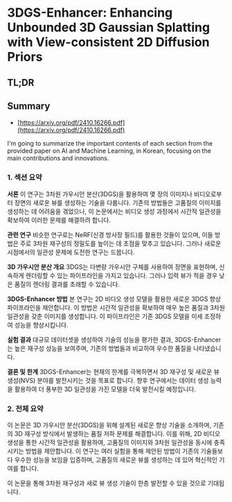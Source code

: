 # 3DGS-Enhancer: Enhancing Unbounded 3D Gaussian Splatting with View-consistent 2D Diffusion Priors
## TL;DR
## Summary
- [https://arxiv.org/pdf/2410.16266.pdf](https://arxiv.org/pdf/2410.16266.pdf)

I'm going to summarize the important contents of each section from the provided paper on AI and Machine Learning, in Korean, focusing on the main contributions and innovations.

### 1. 섹션 요약

**서론**
이 연구는 3차원 가우시안 분산(3DGS)을 활용하여 몇 장의 이미지나 비디오로부터 장면의 새로운 뷰를 생성하는 기술을 다룹니다. 기존의 방법들은 고품질의 이미지를 생성하는 데 어려움을 겪었으나, 이 논문에서는 비디오 생성 과정에서 시간적 일관성을 확보하여 이러한 문제를 해결하려 합니다.

**관련 연구**
비슷한 연구로는 NeRF(신경 방사장 필드)를 활용한 것들이 있으며, 이들 방법은 주로 3차원 재구성의 정밀도를 높이는 데 초점을 맞추고 있습니다. 그러나 새로운 시점에서의 일관성 문제에 도전한 연구는 드뭅니다.

**3D 가우시안 분산 개요**
3DGS는 다변량 가우시안 구체를 사용하여 장면을 표현하며, 신속하게 렌더링할 수 있는 파이프라인을 가지고 있습니다. 그러나 입력 뷰가 적을 경우 낮은 품질의 렌더링 결과를 초래할 수 있습니다.

**3DGS-Enhancer 방법**
본 연구는 2D 비디오 생성 모델을 활용한 새로운 3DGS 향상 파이프라인을 제안합니다. 이 방법은 시간적 일관성을 확보하여 매우 높은 품질과 3차원 일관성을 갖춘 이미지를 생성합니다. 이 파이프라인은 기존 3DGS 모델을 미세 조정하여 성능을 향상시킵니다.

**실험 결과**
대규모 데이터셋을 생성하여 기술의 성능을 평가한 결과, 3DGS-Enhancer는 높은 재구성 성능을 보여주며, 기존의 방법들과 비교하여 우수한 품질을 나타냈습니다.

**결론 및 한계**
3DGS-Enhancer는 현재의 한계를 극복하면서 3D 재구성 및 새로운 뷰 생성(NVS) 분야를 발전시키는 것을 목표로 합니다. 향후 연구에서는 데이터 생성 능력을 활용하여 더 풍부한 3D 일관성을 가진 모델을 더욱 발전시킬 예정입니다.

### 2. 전체 요약

이 논문은 3D 가우시안 분산(3DGS)을 위해 설계된 새로운 향상 기술을 소개하며, 기존의 3D 재구성 방식에서 발생하는 품질 저하 문제를 해결합니다. 이를 위해, 2D 비디오 생성을 통한 시간적 일관성을 활용하여, 고품질의 이미지와 3차원 일관성을 동시에 충족시키는 방법을 제안합니다. 이 연구는 여러 실험을 통해 제안된 방법이 기존의 기술들보다 우수한 성능을 보임을 입증하며, 고품질의 새로운 뷰를 생성하는 데 있어 혁신적인 기여를 합니다. 

이 논문을 통해 3차원 재구성과 새로 뷰 생성 기술이 한층 발전할 수 있을 것으로 기대됩니다.